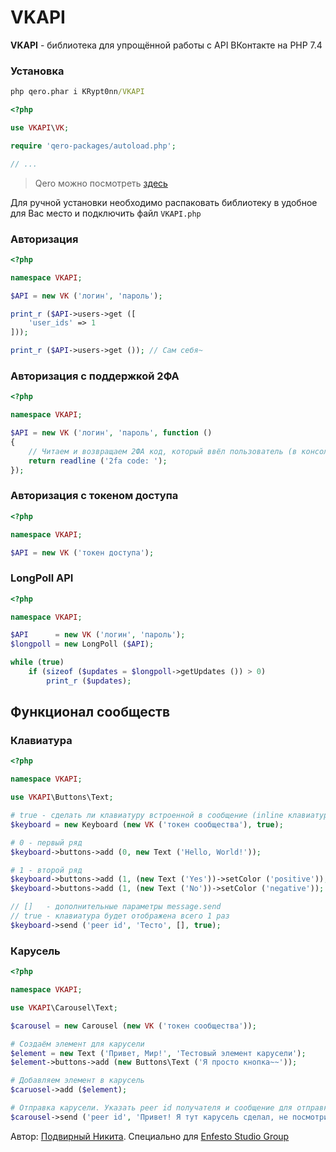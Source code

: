 # VKAPI

**VKAPI** - библиотека для упрощённой работы с API ВКонтакте на PHP 7.4

### Установка

```cmd
php qero.phar i KRypt0nn/VKAPI
```

```php
<?php

use VKAPI\VK;

require 'qero-packages/autoload.php';

// ...
```

> Qero можно посмотреть [здесь](https://github.com/KRypt0nn/Qero)

Для ручной установки необходимо распаковать библиотеку в удобное для Вас место и подключить файл ``VKAPI.php``

### Авторизация

```php
<?php

namespace VKAPI;

$API = new VK ('логин', 'пароль');

print_r ($API->users->get ([
    'user_ids' => 1
]));

print_r ($API->users->get ()); // Сам себя~
```

### Авторизация с поддержкой 2ФА

```php
<?php

namespace VKAPI;

$API = new VK ('логин', 'пароль', function ()
{
    // Читаем и возвращаем 2ФА код, который ввёл пользователь (в консоль)
    return readline ('2fa code: ');
});
```

### Авторизация с токеном доступа

```php
<?php

namespace VKAPI;

$API = new VK ('токен доступа');
```

### LongPoll API

```php
<?php

namespace VKAPI;

$API      = new VK ('логин', 'пароль');
$longpoll = new LongPoll ($API);

while (true)
    if (sizeof ($updates = $longpoll->getUpdates ()) > 0)
        print_r ($updates);
```

## Функционал сообществ

### Клавиатура

```php
<?php

namespace VKAPI;

use VKAPI\Buttons\Text;

# true - сделать ли клавиатуру встроенной в сообщение (inline клавиатура)
$keyboard = new Keyboard (new VK ('токен сообщества'), true);

# 0 - первый ряд
$keyboard->buttons->add (0, new Text ('Hello, World!'));

# 1 - второй ряд
$keyboard->buttons->add (1, (new Text ('Yes'))->setColor ('positive'));
$keyboard->buttons->add (1, (new Text ('No'))->setColor ('negative'));

// []   - дополнительные параметры message.send
// true - клавиатура будет отображена всего 1 раз
$keyboard->send ('peer id', 'Тесто', [], true);
```

### Карусель

```php
<?php

namespace VKAPI;

use VKAPI\Carousel\Text;

$carousel = new Carousel (new VK ('токен сообщества'));

# Создаём элемент для карусели
$element = new Text ('Привет, Мир!', 'Тестовый элемент карусели');
$element->buttons->add (new Buttons\Text ('Я просто кнопка~~'));

# Добавляем элемент в карусель
$caruosel->add ($element);

# Отправка карусели. Указать peer id получателя и сообщение для отправки
$carousel->send ('peer id', 'Привет! Я тут карусель сделал, не посмотришь?');
```

Автор: [Подвирный Никита](https://vk.com/technomindlp). Специально для [Enfesto Studio Group](https://vk.com/hphp_convertation)